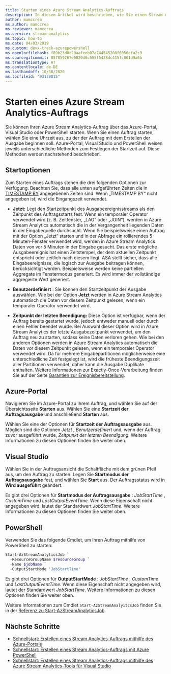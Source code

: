 ```yaml
---
title: Starten eines Azure Stream Analytics-Auftrags
description: In diesem Artikel wird beschrieben, wie Sie einen Stream Analytics-Auftrag über das Azure-Portal, PowerShell und Visual Studio starten.
author: mamccrea
ms.author: mamccrea
ms.reviewer: mamccrea
ms.service: stream-analytics
ms.topic: how-to
ms.date: 04/03/2019
ms.custom: devx-track-azurepowershell
ms.openlocfilehash: f89b23d0c20aafeeb07a744545208f6056efa2c9
ms.sourcegitcommit: 857859267e0820d0c555f5438dc415fc861d9a6b
ms.translationtype: HT
ms.contentlocale: de-DE
ms.lasthandoff: 10/30/2020
ms.locfileid: "93130815"
---
```

# <a name="how-to-start-an-azure-stream-analytics-job"></a>Starten eines Azure Stream Analytics-Auftrags

Sie können Ihren Azure Stream Analytics-Auftrag über das Azure-Portal, Visual Studio oder PowerShell starten. Wenn Sie einen Auftrag starten, wählen Sie eine Uhrzeit aus, zu der der Auftrag mit dem Erstellen der Ausgabe beginnen soll. Azure-Portal, Visual Studio und PowerShell weisen jeweils unterschiedliche Methoden zum Festlegen der Startzeit auf. Diese Methoden werden nachstehend beschrieben.

## <a name="start-options"></a>Startoptionen
Zum Starten eines Auftrags stehen die drei folgenden Optionen zur Verfügung. Beachten Sie, dass alle unten aufgeführten Zeiten die in [TIMESTAMP BY](/stream-analytics-query/timestamp-by-azure-stream-analytics) angegebenen Zeiten sind. Wenn „TIMESTAMP BY“ nicht angegeben ist, wird die Eingangszeit verwendet.
* **Jetzt:** Legt den Startzeitpunkt des Ausgabeereignisstreams als den Zeitpunkt des Auftragsstarts fest. Wenn ein temporaler Operator verwendet wird (z. B. Zeitfenster, „LAG“ oder „JOIN“), werden in Azure Stream Analytics automatisch die in der Vergangenheit liegenden Daten in der Eingabequelle durchsucht. Wenn Sie beispielsweise einen Auftrag mit der Option „Jetzt“ starten und in der Abfrage ein rollierendes 5-Minuten-Fenster verwendet wird, werden in Azure Stream Analytics Daten von vor 5 Minuten in der Eingabe gesucht.
Das erste mögliche Ausgabeereignis hat einen Zeitstempel, der dem aktuellen Zeitpunkt entspricht oder zeitlich nach diesem liegt. ASA stellt sicher, dass alle Eingabeereignisse, die logisch zur Ausgabe beitragen können, berücksichtigt werden. Beispielsweise werden keine partiellen Aggregate im Fenstermodus generiert. Es wird immer der vollständige aggregierte Wert generiert.

* **Benutzerdefiniert** : Sie können den Startzeitpunkt der Ausgabe auswählen. Wie bei der Option **Jetzt** werden in Azure Stream Analytics automatisch die Daten vor diesem Zeitpunkt gelesen, wenn ein temporaler Operator verwendet wird. 

* **Zeitpunkt der letzten Beendigung:** Diese Option ist verfügbar, wenn der Auftrag bereits gestartet wurde, jedoch entweder manuell oder durch einen Fehler beendet wurde. Bei Auswahl dieser Option wird in Azure Stream Analytics der letzte Ausgabezeitpunkt verwendet, um den Auftrag neu zu starten, sodass keine Daten verloren gehen. Wie bei den anderen Optionen werden in Azure Stream Analytics automatisch die Daten vor diesem Zeitpunkt gelesen, wenn ein temporaler Operator verwendet wird. Da für mehrere Eingabepartitionen möglicherweise eine unterschiedliche Zeit festgelegt ist, wird die früheste Beendigungszeit aller Partitionen verwendet, daher kann die Ausgabe Duplikate enthalten. Weitere Informationen zur Exactly-Once-Verarbeitung finden Sie auf der Seite [Garantien zur Ereignisbereitstellung](/stream-analytics-query/event-delivery-guarantees-azure-stream-analytics).


## <a name="azure-portal"></a>Azure-Portal

Navigieren Sie im Azure-Portal zu Ihrem Auftrag, und wählen Sie auf der Übersichtsseite **Starten** aus. Wählen Sie eine **Startzeit der Auftragsausgabe** und anschließend **Starten** aus.

Wählen Sie eine der Optionen für **Startzeit der Auftragsausgabe** aus. Möglich sind die Optionen *Jetzt* , *Benutzerdefiniert* und, wenn der Auftrag zuvor ausgeführt wurde, *Zeitpunkt der letzten Beendigung*. Weitere Informationen zu diesen Optionen finden Sie weiter oben.

## <a name="visual-studio"></a>Visual Studio

Wählen Sie in der Auftragsansicht die Schaltfläche mit dem grünen Pfeil aus, um den Auftrag zu starten. Legen Sie **Startmodus der Auftragsausgabe** fest, und wählen Sie **Start** aus. Der Auftragsstatus wird in **Wird ausgeführt** geändert.

Es gibt drei Optionen für **Startmodus der Auftragsausgabe** : *JobStartTime* , *CustomTime* und *LastOutputEventTime*. Wenn diese Eigenschaft nicht angegeben wird, lautet der Standardwert *JobStartTime*. Weitere Informationen zu diesen Optionen finden Sie weiter oben.


## <a name="powershell"></a>PowerShell

Verwenden Sie das folgende Cmdlet, um Ihren Auftrag mithilfe von PowerShell zu starten:

```powershell
Start-AzStreamAnalyticsJob `
  -ResourceGroupName $resourceGroup `
  -Name $jobName `
  -OutputStartMode 'JobStartTime'
```

Es gibt drei Optionen für **OutputStartMode** : *JobStartTime* , *CustomTime* und *LastOutputEventTime*. Wenn diese Eigenschaft nicht angegeben wird, lautet der Standardwert *JobStartTime*. Weitere Informationen zu diesen Optionen finden Sie weiter oben.

Weitere Informationen zum Cmdlet `Start-AzStreamAnalyitcsJob` finden Sie in der [Referenz zu Start-AzStreamAnalyticsJob](/powershell/module/az.streamanalytics/start-azstreamanalyticsjob).

## <a name="next-steps"></a>Nächste Schritte

* [Schnellstart: Erstellen eines Stream Analytics-Auftrags mithilfe des Azure-Portals](stream-analytics-quick-create-portal.md)
* [Schnellstart: Erstellen eines Stream Analytics-Auftrags mit Azure PowerShell](stream-analytics-quick-create-powershell.md)
* [Schnellstart: Erstellen eines Stream Analytics-Auftrags mithilfe des Azure Stream Analytics-Tools für Visual Studio](stream-analytics-quick-create-vs.md)